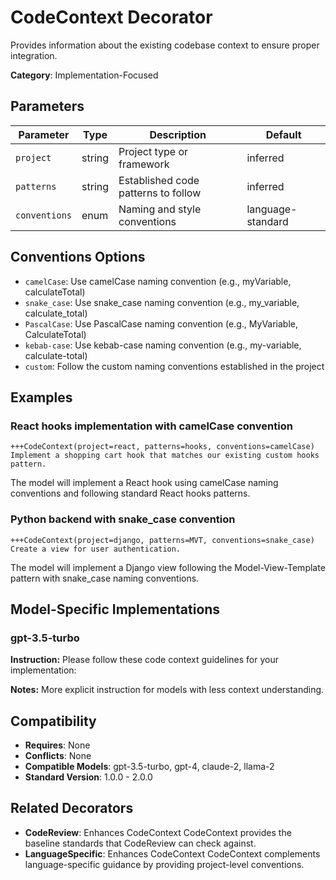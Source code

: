 # CodeContext Decorator

Provides information about the existing codebase context to ensure proper integration.

**Category**: Implementation-Focused

## Parameters

| Parameter | Type | Description | Default |
|-----------|------|-------------|--------|
| `project` | string | Project type or framework | inferred |
| `patterns` | string | Established code patterns to follow | inferred |
| `conventions` | enum | Naming and style conventions | language-standard |

## Conventions Options

- `camelCase`: Use camelCase naming convention (e.g., myVariable, calculateTotal)
- `snake_case`: Use snake_case naming convention (e.g., my_variable, calculate_total)
- `PascalCase`: Use PascalCase naming convention (e.g., MyVariable, CalculateTotal)
- `kebab-case`: Use kebab-case naming convention (e.g., my-variable, calculate-total)
- `custom`: Follow the custom naming conventions established in the project

## Examples

### React hooks implementation with camelCase convention

```
+++CodeContext(project=react, patterns=hooks, conventions=camelCase)
Implement a shopping cart hook that matches our existing custom hooks pattern.
```

The model will implement a React hook using camelCase naming conventions and following standard React hooks patterns.

### Python backend with snake_case convention

```
+++CodeContext(project=django, patterns=MVT, conventions=snake_case)
Create a view for user authentication.
```

The model will implement a Django view following the Model-View-Template pattern with snake_case naming conventions.

## Model-Specific Implementations

### gpt-3.5-turbo

**Instruction:** Please follow these code context guidelines for your implementation:

**Notes:** More explicit instruction for models with less context understanding.


## Compatibility

- **Requires**: None
- **Conflicts**: None
- **Compatible Models**: gpt-3.5-turbo, gpt-4, claude-2, llama-2
- **Standard Version**: 1.0.0 - 2.0.0

## Related Decorators

- **CodeReview**: Enhances CodeContext CodeContext provides the baseline standards that CodeReview can check against.
- **LanguageSpecific**: Enhances CodeContext CodeContext complements language-specific guidance by providing project-level conventions.

